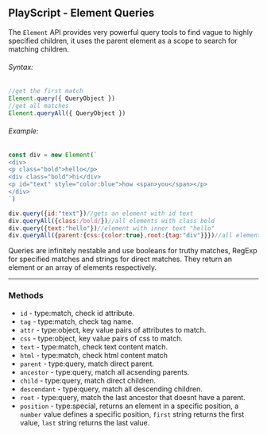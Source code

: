 PlayScript - Element Queries
---
The `Element` API provides very powerful query tools to find vague to highly specified children, it uses the parent element as a scope to search for matching children.

###### Syntax:
```javascript
//get the first match
Element.query({ QueryObject })
//get all matches
Element.queryAll({ QueryObject })
```

###### Example:
```javascript
const div = new Element(`
<div>
<p class="bold">hello</p>
<div class="bold">hi</div>
<p id="text" style="color:blue">how <span>you</span></p>
</div>
`)

div.query({id:"text"})//gets an element with id text
div.queryAll({class:/bold/})//all elements with class bold
div.query({text:"hello"})//element with inner text "hello"
div.queryAll({parent:{css:{color:true},root:{tag:"div"}}})//all elements that are direct children of elements that are colored and whose root element is a "div"
```

Queries are infinitely nestable and use booleans for truthy matches, RegExp for specified matches and strings for direct matches. They return an element or an array of elements respectively.

---
### Methods
- `id` - type:match, check id attribute.
- `tag` - type:match, check tag name.
- `attr` - type:object, key value pairs of attributes to match.
- `css` - type:object, key value pairs of css to match.
- `text` - type:match, check text content match.
- `html` - type:match, check html content match
- `parent` - type:query, match direct parent.
- `ancestor` - type:query, match all acsending parents.
- `child` - type:query, match direct children.
- `descendant` - type:query, match all descending children.
- `root` - type:query, match the last ancestor that doesnt have a parent.
- `position` - type:special, returns an element in a specific position, a `number` value defines a specific position, `first` string returns the first value, `last` string returns the last value.
